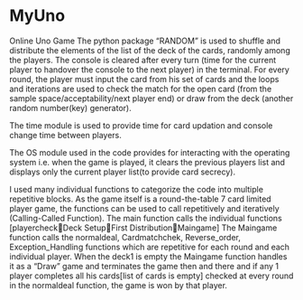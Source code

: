 # MyUno
Online Uno Game
The python package “RANDOM” is used to shuffle and distribute the elements of the list of the deck of the cards, randomly among the players. The console is cleared after every turn (time for the current player to handover the console to the next player) in the terminal. For every round, the player must input the card from his set of cards and the loops and iterations are used to check the match for the open card (from the sample space/acceptability/next player end) or draw from the deck (another random number(key) generator).

The time module is used to provide time for card updation and console change time between players.

The OS module used in the code provides for interacting with the operating system i.e. when the game is played, it clears the previous players list and displays only the current player list(to provide card secrecy).

I used many individual functions to categorize the code into multiple repetitive blocks. As the game itself is a round-the-table 7 card limited player game, the functions can be used to call repetitively and iteratively (Calling-Called Function).
The main function calls the individual functions [playercheckDeck SetupFirst DistributionMaingame]
The Maingame function calls the normaldeal, Cardmatchchek, Reverse_order, Exception_Handling functions which are repetitive for each round and each individual player.
When the deck1 is empty the Maingame function handles it as a “Draw” game and terminates the game then and there and if any 1 player completes all his cards[list of cards is empty] checked at every round in the normaldeal function, the game is won by that player.
